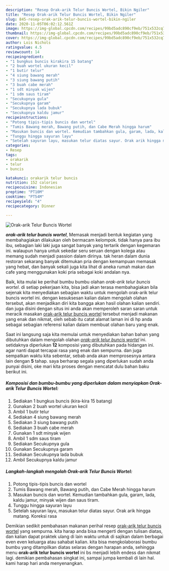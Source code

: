 ```yaml
---
description: "Resep Orak-arik Telur Buncis Wortel, Bikin Ngiler"
title: "Resep Orak-arik Telur Buncis Wortel, Bikin Ngiler"
slug: 845-resep-orak-arik-telur-buncis-wortel-bikin-ngiler
date: 2020-11-05T06:02:12.561Z
image: https://img-global.cpcdn.com/recipes/99bd5adc890cf9eb/751x532cq70/orak-arik-telur-buncis-wortel-foto-resep-utama.jpg
thumbnail: https://img-global.cpcdn.com/recipes/99bd5adc890cf9eb/751x532cq70/orak-arik-telur-buncis-wortel-foto-resep-utama.jpg
cover: https://img-global.cpcdn.com/recipes/99bd5adc890cf9eb/751x532cq70/orak-arik-telur-buncis-wortel-foto-resep-utama.jpg
author: Lois Nichols
ratingvalue: 4.5
reviewcount: 14
recipeingredient:
- "1 bungkus buncis kirakira 15 batang"
- "2 buah wortel ukuran kecil"
- "1 butir telur"
- "4 siung bawang merah"
- "3 siung bawang putih"
- "3 buah cabe merah"
- "1 sdt minyak wijen"
- "1 sdm saus tiram"
- "Secukupnya gula"
- "Secukupnya garam"
- "Secukupnya lada bubuk"
- "Secukupnya kaldu jamur"
recipeinstructions:
- "Potong tipis-tipis buncis dan wortel"
- "Tumis Bawang merah, Bawang putih, dan Cabe Merah hingga harum"
- "Masukan buncis dan wortel. Kemudian tambahkan gula, garam, lada, kaldu jamur, minyak wijen dan saus tiram."
- "Tunggu hingga sayuran layu"
- "Setelah sayuran layu, masukan telur diatas sayur. Orak arik hingga matang. Koreksi rasa"
categories:
- Resep
tags:
- orakarik
- telur
- buncis

katakunci: orakarik telur buncis 
nutrition: 152 calories
recipecuisine: Indonesian
preptime: "PT10M"
cooktime: "PT54M"
recipeyield: "4"
recipecategory: Dinner

---
```



![Orak-arik Telur Buncis Wortel](https://img-global.cpcdn.com/recipes/99bd5adc890cf9eb/751x532cq70/orak-arik-telur-buncis-wortel-foto-resep-utama.jpg)

<b><i>orak-arik telur buncis wortel</i></b>, Memasak menjadi bentuk kegiatan yang membahagiakan dilakukan oleh bermacam kelompok. tidak hanya para ibu ibu, sebagian laki laki juga sangat banyak yang tertarik dengan kegemaran ini. walaupun hanya untuk sekedar seru seruan dengan kolega atau memang sudah menjadi passion dalam dirinya. tak heran dalam dunia restoran sekarang banyak ditemukan pria dengan kemampuan memasak yang hebat, dan banyak sekali juga kita lihat di aneka rumah makan dan cafe yang menggunakan koki pria sebagai koki andalan nya.

Baik, kita mulai ke perihal bumbu bumbu olahan <i>orak-arik telur buncis wortel</i>. di setiap pekerjaan kita, bisa jadi akan terasa membahagiakan bila sejenak kita menyediakan sebagian waktu untuk mengolah orak-arik telur buncis wortel ini. dengan kesuksesan kalian dalam mengolah olahan tersebut, akan menjadikan diri kita bangga akan hasil olahan kalian sendiri. dan juga disini dengan situs ini anda akan memperoleh saran saran untuk meracik masakan <u>orak-arik telur buncis wortel</u> tersebut menjadi makanan yang enak dan nikmat, oleh sebab itu catat alamat laman ini di hp anda sebagai sebagian referensi kalian dalam membuat olahan baru yang enak.




Saat ini langsung saja kita memulai untuk menyediakan bahan bahan yang dibutuhkan dalam mengolah olahan <u><i>orak-arik telur buncis wortel</i></u> ini. setidaknya diperlukan <b>12</b> komposisi yang dibutuhkan pada hidangan ini. agar nanti dapat tercapai rasa yang enak dan sempurna. dan juga sempatkan waktu kita sebentar, sebab anda akan memprosesnya antara lain dengan <b>5</b> tahap. saya berharap segala yang diperlukan sudah anda punyai disini, oke mari kita proses dengan mencatat dulu bahan baku berikut ini.

<!--inarticleads1-->

##### Komposisi dan bumbu-bumbu yang diperlukan dalam menyiapkan Orak-arik Telur Buncis Wortel:

1. Sediakan 1 bungkus buncis (kira-kira 15 batang)
1. Gunakan 2 buah wortel ukuran kecil
1. Ambil 1 butir telur
1. Sediakan 4 siung bawang merah
1. Sediakan 3 siung bawang putih
1. Sediakan 3 buah cabe merah
1. Gunakan 1 sdt minyak wijen
1. Ambil 1 sdm saus tiram
1. Sediakan Secukupnya gula
1. Gunakan Secukupnya garam
1. Sediakan Secukupnya lada bubuk
1. Ambil Secukupnya kaldu jamur




<!--inarticleads2-->

##### Langkah-langkah mengolah Orak-arik Telur Buncis Wortel:

1. Potong tipis-tipis buncis dan wortel
1. Tumis Bawang merah, Bawang putih, dan Cabe Merah hingga harum
1. Masukan buncis dan wortel. Kemudian tambahkan gula, garam, lada, kaldu jamur, minyak wijen dan saus tiram.
1. Tunggu hingga sayuran layu
1. Setelah sayuran layu, masukan telur diatas sayur. Orak arik hingga matang. Koreksi rasa




Demikian sedikit pembahasan makanan perihal resep <u>orak-arik telur buncis wortel</u> yang sempurna. kita harap anda bisa mengerti dengan tulisan diatas, dan kalian dapat praktek ulang di lain waktu untuk di sajikan dalam berbagai even even keluarga atau sahabat kalian. kita bisa mengkolaborasi bumbu bumbu yang ditampilkan diatas selaras dengan harapan anda, sehingga menu <b>orak-arik telur buncis wortel</b> ini bs menjadi lebih endess dan nikmat lagi. demikian pembahasan singkat ini, sampai jumpa kembali di lain hal. kami harap hari anda menyenangkan.
